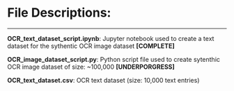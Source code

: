 # File Descriptions:
---
**OCR_text_dataset_script.ipynb**: Jupyter notebook used to create a text dataset for the sythentic OCR image dataset **[COMPLETE]**

**OCR_image_dataset_script.py**: Python script file used to create sytenthic OCR image dataset of size: ~100,000 **[UNDERPORGRESS]**

**OCR_text_dataset.csv**: OCR text dataset (size: 10,000 text entries)
